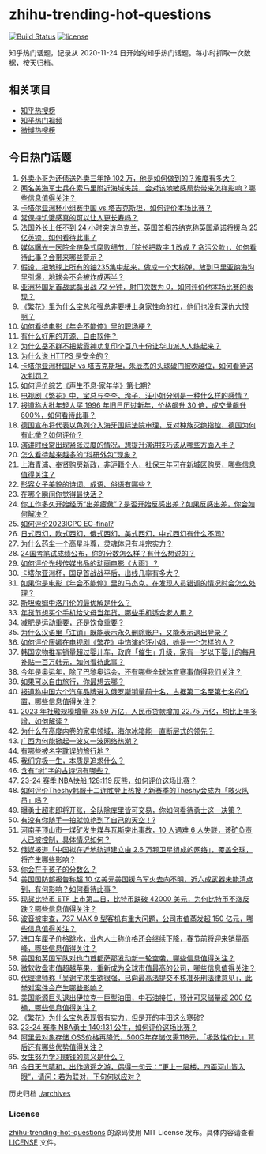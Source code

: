 # zhihu-trending-hot-questions

[![Build Status](https://github.com/justjavac/zhihu-trending-hot-questions/workflows/ci/badge.svg?branch=master)](https://github.com/justjavac/zhihu-trending-hot-questions/actions)
[![license](https://img.shields.io/github/license/justjavac/zhihu-trending-hot-questions)](https://github.com/justjavac/zhihu-trending-hot-questions/blob/master/LICENSE)

知乎热门话题，记录从 2020-11-24
日开始的知乎热门话题。每小时抓取一次数据，按天[归档](./archives)。

## 相关项目

- [知乎热搜榜](https://github.com/justjavac/zhihu-trending-top-search)
- [知乎热门视频](https://github.com/justjavac/zhihu-trending-hot-video)
- [微博热搜榜](https://github.com/justjavac/weibo-trending-hot-search)

## 今日热门话题

<!-- BEGIN -->
<!-- 最后更新时间 Sun Jan 14 2024 08:55:52 GMT+0800 (China Standard Time) -->

1. [外卖小哥为还债送外卖三年挣 102 万，他是如何做到的？难度有多大？](https://www.zhihu.com/question/639363450)
1. [两名美海军士兵在索马里附近海域失踪，会对该地敏感局势带来怎样影响？哪些信息值得关注？](https://www.zhihu.com/question/639385869)
1. [卡塔尔亚洲杯小组赛中国 vs 塔吉克斯坦，如何评价本场比赛？](https://www.zhihu.com/question/639424015)
1. [常保持饥饿感真的可以让人更长寿吗？](https://www.zhihu.com/question/461942394)
1. [法国外长上任不到 24 小时突访乌克兰，英国首相苏纳克称英国承诺将援乌 25 亿英镑，如何看待此事？](https://www.zhihu.com/question/639420784)
1. [媒体曝光一医院全链条式腐败细节，「院长把数字 1 改成 7 贪污公款」，如何看待此事？会带来哪些警示？](https://www.zhihu.com/question/639334397)
1. [假设，把地球上所有的铀235集中起来，做成一个大核弹，放到马里亚纳海沟里引爆，地球会不会被炸成两半？](https://www.zhihu.com/question/601882469)
1. [亚洲杯国足首战武磊出战 72 分钟，射门次数为 0，如何评价他本场比赛的表现？](https://www.zhihu.com/question/639450397)
1. [《繁花》里为什么宝总和强总非要拼上身家性命的杠，他们也没有深仇大恨啊？](https://www.zhihu.com/question/638850730)
1. [如何看待电影《年会不能停》里的职场梗？](https://www.zhihu.com/question/637830364)
1. [有什么好用的开源、自由软件？](https://www.zhihu.com/question/567937875)
1. [为什么岳不群不把紫霞神功复印个百八十份让华山派人人练起来？](https://www.zhihu.com/question/540661909)
1. [为什么说 HTTPS 是安全的？](https://www.zhihu.com/question/26937335)
1. [卡塔尔亚洲杯国足 vs 塔吉克斯坦，朱辰杰的头球破门被吹越位，如何看待这次判罚？](https://www.zhihu.com/question/639448737)
1. [如何评价综艺《声生不息·家年华》第七期?](https://www.zhihu.com/question/639187125)
1. [电视剧《繁花》中，宝总与李李、玲子、汪小姐分别是一种什么样的感情？](https://www.zhihu.com/question/638894924)
1. [报道称大批年轻人买 1996 年旧日历过新年，价格飙升 30 倍，成交量飙升 600%，如何看待此事？](https://www.zhihu.com/question/639224731)
1. [德国宣布将代表以色列介入海牙国际法院审理，反对种族灭绝指控，德国为何有此举？如何评价？](https://www.zhihu.com/question/639344679)
1. [演讲时经常出现紧张过度的情况，想提升演讲技巧该从哪些方面入手？](https://www.zhihu.com/question/639404635)
1. [怎么看待越来越多的“科研外包”现象？](https://www.zhihu.com/question/638737491)
1. [上海青浦、奉贤购房新政，非沪籍个人，社保三年可在新城区购房，哪些信息值得关注？](https://www.zhihu.com/question/639331248)
1. [形容女子美貌的诗词、成语、俗语有哪些？](https://www.zhihu.com/question/639290896)
1. [在哪个瞬间你觉得最快活？](https://www.zhihu.com/question/631996596)
1. [你工作多久开始经历“出差疲惫”？是否开始反感出差？如果反感出差，你会如何解决？](https://www.zhihu.com/question/633315919)
1. [如何评价2023ICPC EC-final?](https://www.zhihu.com/question/634199857)
1. [日式西幻，欧式西幻，俄式西幻，美式西幻，中式西幻有什么不同?](https://www.zhihu.com/question/553760574)
1. [为什么药尘一个高星斗尊，灵魂体只有斗宗实力？](https://www.zhihu.com/question/619437579)
1. [24国考笔试成绩公布，你的分数怎么样？有什么想说的？](https://www.zhihu.com/question/639286347)
1. [如何评价光线传媒出品的动画电影《大雨》？](https://www.zhihu.com/question/551369843)
1. [卡塔尔亚洲杯，国足首战战平后，出线几率有多大？](https://www.zhihu.com/question/639450289)
1. [如果你是电影《年会不能停》里的马杰克，在发现人员错调的情况时会怎么处理？](https://www.zhihu.com/question/638145435)
1. [斯坦索姆中洛丹伦的最优解是什么？](https://www.zhihu.com/question/631328772)
1. [年货节想买个手机给父母当年货，哪些手机适合老人用？](https://www.zhihu.com/question/569996080)
1. [减肥是运动重要，还是饮食重要？](https://www.zhihu.com/question/630905615)
1. [为什么汉语里「注销」既能表示永久删除账户，又能表示退出登录？](https://www.zhihu.com/question/638943754)
1. [如何评价唐嫣在电视剧《繁花》中饰演的汪小姐，她是一个怎样的人？](https://www.zhihu.com/question/637190491)
1. [韩国宠物推车销量超过婴儿车，政府「催生」升级，家有一岁以下婴儿的每月补贴一百万韩元，如何看待此事？](https://www.zhihu.com/question/639343580)
1. [今年是奥运年，除了巴黎奥运会，还有哪些全球体育赛事值得我们关注？](https://www.zhihu.com/question/637995654)
1. [如果可以自由旅行，你最想去哪？](https://www.zhihu.com/question/630593890)
1. [报道称中国六个汽车品牌进入俄罗斯销量前十名，占据第二名至第七名的位置，哪些信息值得关注？](https://www.zhihu.com/question/639420793)
1. [2023 年社融规模增量 35.59 万亿，人民币贷款增加 22.75 万亿，均比上年多增，如何解读？](https://www.zhihu.com/question/639227121)
1. [为什么在高度内卷的家电领域，海尔冰箱能一直断层式的领先？](https://www.zhihu.com/question/634448172)
1. [广西为何能掀起一波又一波网络热潮？](https://www.zhihu.com/question/634471282)
1. [有哪些被名字耽误的旅行地？](https://www.zhihu.com/question/637949832)
1. [我们穷极一生，本质是追求什么？](https://www.zhihu.com/question/638481226)
1. [含有“树”字的古诗词有哪些？](https://www.zhihu.com/question/639302337)
1. [23-24 赛季 NBA快船 128:119 灰熊，如何评价这场比赛？](https://www.zhihu.com/question/639315949)
1. [如何评价Theshy韩服十二连胜登上热搜？新赛季的Theshy会成为「救火队员」吗？](https://www.zhihu.com/question/639163860)
1. [曝勇士超市即将开张，全队除库里皆可交易，你如何看待勇士这一决策？](https://www.zhihu.com/question/639171874)
1. [有没有你随手一拍就惊艳到了自己的天空！?](https://www.zhihu.com/question/639027050)
1. [河南平顶山市一煤矿发生煤与瓦斯突出事故，10 人遇难 6 人失联，该矿负责人已被控制，具体情况如何？](https://www.zhihu.com/question/639281464)
1. [俄媒报道「中国拟在近地轨道建立由 2.6 万颗卫星组成的网络」，覆盖全球，将产生哪些影响？](https://www.zhihu.com/question/639200143)
1. [你会在乎孩子的分数么？](https://www.zhihu.com/question/638913274)
1. [美国国防部报告称超 10 亿美元美国援乌军火去向不明，近六成武器未能清点到，有何影响？如何看待此事？](https://www.zhihu.com/question/639267005)
1. [现货比特币 ETF 上市第二日，比特币跌破 42000 美元，为何比特币不涨反跌？哪些信息值得关注？](https://www.zhihu.com/question/639314155)
1. [波音被审查，737 MAX 9 型客机有重大问题，公司市值蒸发超 150 亿元，哪些信息值得关注？](https://www.zhihu.com/question/639288791)
1. [进口车厘子价格跳水，业内人士称价格还会继续下降，春节前将迎来销量高峰，哪些信息值得关注？](https://www.zhihu.com/question/639267008)
1. [美国和英国军队对也门首都萨那发动新一轮空袭，哪些信息值得关注？](https://www.zhihu.com/question/639318419)
1. [微软收盘市值超越苹果，重新成为全球市值最高的公司，哪些信息值得关注？](https://www.zhihu.com/question/639314161)
1. [代理律师称「吴谢宇求生欲很强，已向最高法提交不核准死刑法律意见」，此举对案件会产生哪些影响？](https://www.zhihu.com/question/639045319)
1. [美国能源巨头退出伊拉克一巨型油田，中石油接任，预计可采储量超 200 亿桶，哪些信息值得关注？](https://www.zhihu.com/question/637802301)
1. [《繁花》为什么宝总表现很有实力，但是开的丰田这么寒碜?](https://www.zhihu.com/question/638632785)
1. [23-24 赛季 NBA勇士 140:131 公牛，如何评价这场比赛？](https://www.zhihu.com/question/639314290)
1. [阿里云对象存储 OSS价格再降低，500G年存储仅需118元，「极致性价比」背后还有哪些优势值得关注？](https://www.zhihu.com/question/639010898)
1. [女生努力学习赚钱的意义是什么？](https://www.zhihu.com/question/639179863)
1. [今日天气晴和，出作逍遥之游，偶得一句云：“更上一层楼，四面河山皆入眼”，请问：若为联对，下句何以应对？](https://www.zhihu.com/question/639167209)

<!-- END -->

历史归档 [./archives](./archives)

### License

[zhihu-trending-hot-questions](https://github.com/justjavac/zhihu-trending-hot-questions)
的源码使用 MIT License 发布。具体内容请查看 [LICENSE](./LICENSE) 文件。
